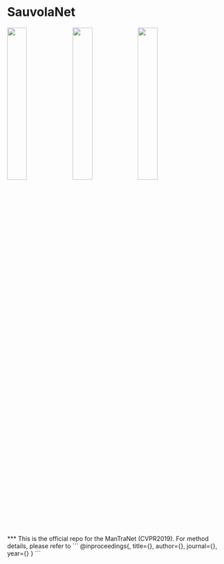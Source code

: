 # SauvolaNet

<div align="left">
    <img src="https://www.um.edu.mo/wp-content/uploads/2020/09/UM-Logo_V-Black-1024x813.png" width="30%"><img src="https://viplab.cis.um.edu.mo/images/logo_5.JPG" width="30%"><img src="https://icdar2021.org/wp-content/uploads/icdar2021-logo.png" width="30%">     
</div>
***
This is the official repo for the ManTraNet (CVPR2019). For method details, please refer to 
```
  @inproceedings{,
      title={},
      author={},
      journal={},
      year={}
  }
```
